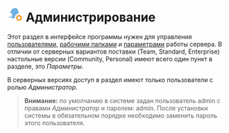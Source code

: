 # ![Администрирование](../images/icons/admin-system-objects/admin_default.svg) Администрирование

Этот раздел в интерфейсе программы нужен для управления [пользователями](./users.md), [рабочими папками](./shared-folder.md) и [параметрами](./parameters.md) работы сервера. В отличии от серверных вариантов поставки (Team, Standard, Enterprise) настольные версии (Community, Personal) имеют всего один пункт в разделе, это *Параметры*.

В серверных версиях доступ в раздел имеют только пользователи с ролью *Администратор*.

> **Внимание:** по умолчанию в системе задан пользователь admin с правами *Администратор* и паролем: admin.
После установки системы в обязательном порядке необходимо заменить пароль этого пользователя.
